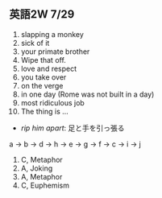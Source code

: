 ## 英語2W 7/29

1. slapping a monkey
2. sick of it
3. your primate brother
4. Wipe that off.
5. love and respect
6. you take over
7. on the verge
8. in one day (Rome was not built in a day)
9. most ridiculous job
10. The thing is ...


* *rip him apart*: 足と手を引っ張る


a -> b -> d -> h -> e -> g -> f -> c -> i -> j

1. C, Metaphor
2. A, Joking
3. A, Metaphor
4. C, Euphemism
